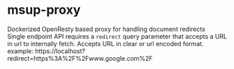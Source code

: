 # msup-proxy
Dockerized OpenResty based proxy for handling document redirects  
Single endpoint API requires a `redirect` query parameter that accepts a URL in url to internally fetch. Accepts URL in clear or url encoded format.  
example: https://localhost?redirect=https%3A%2F%2Fwww.google.com%2F
